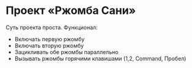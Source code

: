 # Проект «Ржомба Сани»

Суть проекта проста. Функционал:
  - Включать первую ржомбу
  - Включать вторую ржомбу
  - Зацикливать обе ржомбы параллельно
  - Вызывать ржомбы горячими клавишами (1,2, Command, Пробел)
